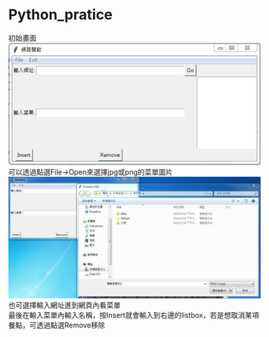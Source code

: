 # Python_pratice

初始畫面<br>
![image](https://github.com/ShinBei/Python_pratice/blob/master/image.JPG)<br>
可以透過點選File->Open來選擇jpg或png的菜單圖片<br>
![image](https://github.com/ShinBei/Python_pratice/blob/master/image2.JPG)<br>
也可選擇輸入網址進到網頁內看菜單<br>
最後在輸入菜單內輸入名稱，按Insert就會輸入到右邊的listbox，若是想取消某項餐點，可透過點選Remove移除
